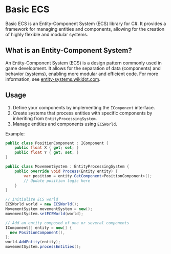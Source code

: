 # Basic ECS

Basic ECS is an Entity-Component System (ECS) library for C#. It provides a framework for managing entities and components, allowing for the creation of highly flexible and modular systems.

## What is an Entity-Component System?
An Entity-Component System (ECS) is a design pattern commonly used in game development. It allows for the separation of data (components) and behavior (systems), enabling more modular and efficient code. For more information, see [entity-systems.wikidot.com](http://entity-systems.wikidot.com/).

## Usage
1. Define your components by implementing the `IComponent` interface.
2. Create systems that process entities with specific components by inheriting from `EntityProcessingSystem`.
3. Manage entities and components using `ECSWorld`.

Example:
```csharp
public class PositionComponent : IComponent {
    public float X { get; set; }
    public float Y { get; set; }
}

public class MovementSystem : EntityProcessingSystem {
    public override void Process(Entity entity) {
        var position = entity.GetComponent<PositionComponent>();
        // Update position logic here
    }
}

// Initialize ECS world
ECSWorld world = new ECSWorld();
MovementSystem movementSystem = new();
movementSystem.setECSWorld(world);

// Add an entity composed of one or several components
IComponent[] entity = new[] {
  new PositionComponent(),
};
world.AddEntity(entity);
movementSystem.processEntities();
```
